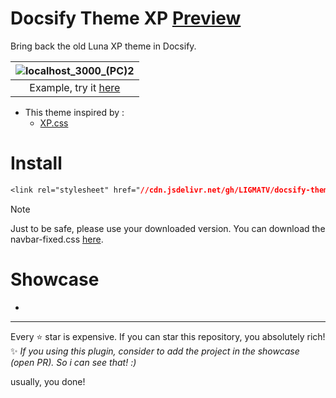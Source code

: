 # Docsify Theme XP [Preview](https://docsify-theme-xp.vercel.app/)
Bring back the old Luna XP theme in Docsify.

| ![localhost_3000_(PC)2](https://github.com/LIGMATV/docsify-theme-xp/assets/143163098/582a0a46-784e-4740-b239-3c38cb970ef9) |
|:--:|
| Example, try it [here](https://docsify-theme-xp.vercel.app/) |

- This theme inspired by :
  - [XP.css](https://botoxparty.github.io/XP.css/)

# Install
 
```css
<link rel="stylesheet" href="//cdn.jsdelivr.net/gh/LIGMATV/docsify-theme-xp@latest/xp.css">
```

> [!NOTE]
> Just to be safe, please use your downloaded version.
> You can download the navbar-fixed.css <a href="https://cdn.jsdelivr.net/gh/LIGMATV/docsify-theme-xp@latest/xp.css" download>here</a>.

# Showcase

- 

---

Every ⭐ star is expensive. If you can star this repository, you absolutely rich!  
✨ *If you using this plugin, consider to add the project in the showcase (open PR). So i can see that! :)*

usually, you done!
